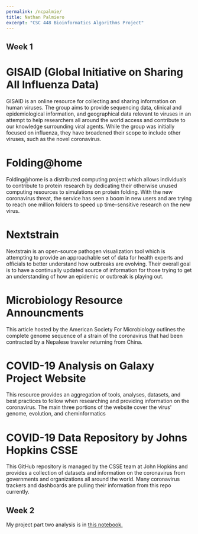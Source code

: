 ```yaml
---
permalink: /ncpalmie/
title: Nathan Palmiero
excerpt: "CSC 448 Bioinformatics Algorithms Project"
---
```

## Week 1

# GISAID (Global Initiative on Sharing All Influenza Data)

GISAID is an online resource for collecting and sharing information on human viruses. The group aims to provide sequencing data, clinical and epidemiological information, and geographical data relevant to viruses in an attempt to help researchers all around the world access and contribute to our knowledge surrounding viral agents. While the group was initially focused on influenza, they have broadened their scope to include other viruses, such as the novel coronavirus.

# Folding@home

Folding@home is a distributed computing project which allows individuals to contribute to protein research by dedicating their otherwise unused computing resources to simulations on protein folding. With the new coronavirus threat, the service has seen a boom in new users and are trying to reach one million folders to speed up time-sensitive research on the new virus.

# Nextstrain

Nextstrain is an open-source pathogen visualization tool which is attempting to provide an approachable set of data for health experts and officials to better understand how outbreaks are evolving. Their overall goal is to have a continually updated source of information for those trying to get an understanding of how an epidemic or outbreak is playing out.

# Microbiology Resource Announcments

This article hosted by the American Society For Microbiology outlines the complete genome sequence of a strain of the coronavirus that had been contracted by a Nepalese traveler returning from China.

# COVID-19 Analysis on Galaxy Project Website

This resource provides an aggregation of tools, analyses, datasets, and best practices to follow when researching and providing information on the coronavirus. The main three portions of the website cover the virus' genome, evolution, and cheminformatics

# COVID-19 Data Repository by Johns Hopkins CSSE

This GitHub repository is managed by the CSSE team at John Hopkins and provides a collection of datasets and information on the coronavirus from governments and organizations all around the world. Many coronavirus trackers and dashboards are pulling their information from this repo currently.

## Week 2

My project part two analysis is in [this notebook.](https://nbviewer.jupyter.org/github/anderson-github-classroom/csc-448-project/blob/master/students/ncpalmie/Project2.ipynb)